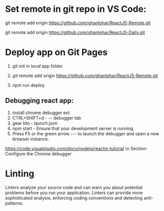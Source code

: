 Set remote in git repo in VS Code:
=======================================

git remote add origin https://github.com/ghanlohar/ReactJS-Remote.git

git remote add origin https://github.com/ghanlohar/ReactJS-Daily.git

Deploy app on Git Pages
=========================================

1. git init in local app folder

2. git remote add origin https://github.com/ghanlohar/ReactJS-Remote.git

3. npm run deploy


Debugging react app:
----------------------------------
1. install chrome debugger ext.
2. CTRL+SHIFT+d - -- debugger tab
3. gear btn - launch.json
4. npm start - Ensure that your development server is running. 
5. Press F5 or the green arrow --- to launch the debugger and open a new browser instance.

https://code.visualstudio.com/docs/nodejs/reactjs-tutorial \n
Section: Configure the Chrome debugger

Linting
=======================
Linters analyze your source code and can warn you about potential problems before you run your application.
Linters can provide more sophisticated analysis, enforcing coding conventions and detecting anti-patterns.
